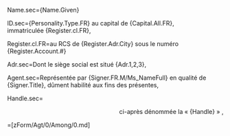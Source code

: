 Name.sec={Name.Given}

ID.sec={Personality.Type.FR} au capital de {Capital.All.FR},<br> immatriculée {Register.cl.FR},

Register.cl.FR=au RCS de {Register.Adr.City} sous le numéro {Register.Account.#}

Adr.sec=Dont le siège social est situé {Adr.1,2,3},

Agent.sec=Représentée par {Signer.FR.M/Ms_NameFull} en qualité de {Signer.Title}, dûment habilité aux fins des présentes,

Handle.sec=<div align="right">ci-après dénommée la « {Handle} » ,</div>

=[zForm/Agt/0/Among/0.md]